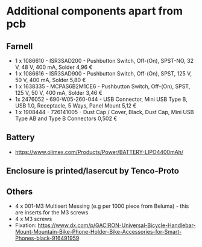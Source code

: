 # Additional components apart from pcb
## Farnell

- 1 x 1086610 -	ISR3SAD200 -  Pushbutton Switch, Off-(On), SPST-NO, 32 V, 48 V, 400 mA, Solder	4,96 €
- 1 x 1086616 -	ISR3SAD900 -  Pushbutton Switch, Off-(On), SPST, 125 V, 50 V, 400 mA, Solder	5,80 €
- 1 x 1638335 -	MCPAS6B2M1CE6 -  Pushbutton Switch, Off-(On), SPST, 125 V, 50 V, 400 mA, Solder	3,46 €
- 1x 2476052 -	690-W05-260-044 -  USB Connector, Mini USB Type B, USB 1.0, Receptacle, 5 Ways, Panel Mount	5,12 €
- 1 x 1908444 -	726141005 -  Dust Cap / Cover, Black, Dust Cap, Mini USB Type AB and Type B Connectors		0,502 €


## Battery
- https://www.olimex.com/Products/Power/BATTERY-LIPO4400mAh/

## Enclosure is printed/lasercut by Tenco-Proto

## Others 

- 4 x 001-M3 Multisert Messing (e.g per 1000 piece from Beluma) - this are inserts for the M3 screws
- 4 x M3 screws
- Fixation: https://www.dx.com/p/GACIRON-Universal-Bicycle-Handlebar-Mount-Mountain-Bike-Phone-Holder-Bike-Accessories-for-Smart-Phones-black-916491959


